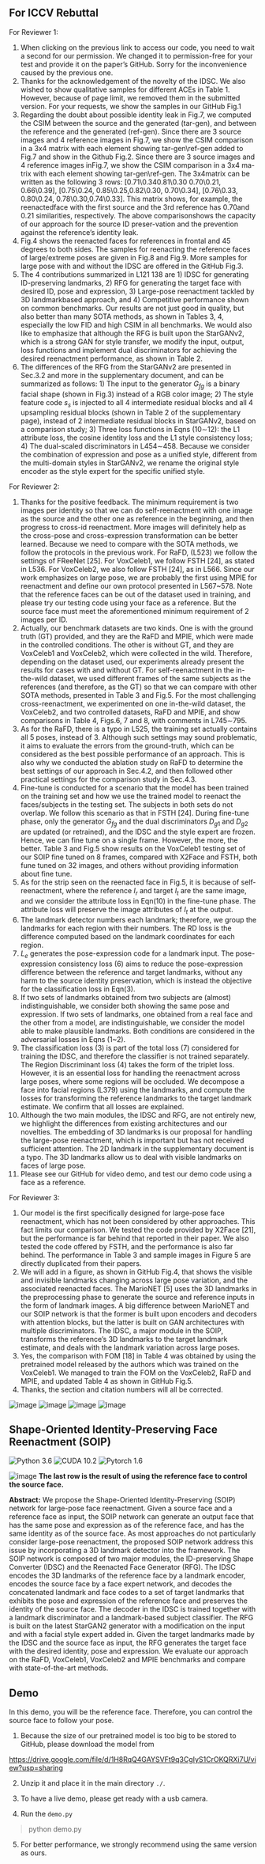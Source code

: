 ## For ICCV Rebuttal
For Reviewer 1:
1. When clicking on the previous link to access our code, you need to wait a second for our permission. We changed it to permission-free for your test and provide it on the paper’s GitHub. Sorry for the inconvenience caused by the previous one.
2. Thanks for the acknowledgement of the novelty of the
IDSC. We also wished to show qualitative samples for different ACEs in Table 1. However, because of page limit, we
removed them in the submitted version. For your requests, we show the samples in our GitHub Fig.1
3. Regarding the doubt about possible identity leak in Fig.7, we computed the CSIM between the source and the      generated (tar-gen), and between the reference and the generated (ref-gen). Since there are 3 source images and 4 reference images in Fig.7, we show the CSIM comparison in a 3x4 matrix with each element showing tar-gen\ref-gen added to Fig.7 and show in the Github Fig.2. Since there are 3 source images and 4 reference images inFig.7, we show the CSIM comparison in a 3x4 ma-trix with each element showing tar-gen\ref-gen. The 3x4matrix can be written as the following 3 rows: [0.71\0.340.81\0.30 0.70\0.21, 0.66\0.39], [0.75\0.24, 0.85\0.25,0.82\0.30, 0.70\0.34], [0.76\0.33, 0.80\0.24, 0.78\0.30,0.74\0.33]. This matrix shows, for example, the reenactedface with the first source and the 3rd reference has 0.70and 0.21 similarities, respectively. The above comparisonshows the capacity of our approach for the source ID preser-vation and the prevention against the reference’s identity leak.
4. Fig.4 shows the reenacted faces for references in
frontal and 45 degrees to both sides. The samples for reenacting the reference faces of large/extreme poses are given
in Fig.8 and Fig.9. More samples for large pose with and without the IDSC are offered in the GitHub Fig.3.
5. The 4 contributions summarized in L121 138 are 1) IDSC for generating ID-preserving landmarks, 2) RFG for generating the target face with desired ID, pose and expression, 3) Large-pose reenactment tackled by 3D landmarkbased approach, and 4) Competitive performance shown on common benchmarks. Our results are not just good in quality, but also better than many SOTA methods, as shown in Tables 3, 4, especially the low FID and high CSIM in all benchmarks. We would also like to emphasize that although the RFG is built upon the StarGANv2, which is a strong GAN for style transfer, we modify the input, output, loss functions and implement dual discriminators for achieving the desired reenactment performance, as shown in Table 2.
6. The differences of the RFG from the StarGANv2 are presented in Sec.3.2 and more in the supplementary document, and can be summarized as follows: 1) The input to the generator $G_{fg}$ is a binary facial shape (shown in Fig.3) instead of a RGB color image; 2) The style feature code $s_s$ is injected to all 4 intermediate residual blocks and all 4 upsampling residual blocks (shown in Table 2 of the supplementary page), instead of 2 intermediate residual blocks in StarGANv2, based on a comparison study; 3) Three loss functions in Eqns (10$\sim$12): the L1 attribute loss, the cosine identity loss and the L1 style consistency loss; 4) The dual-scaled discriminators in L454$\sim$458. Because we consider the combination of expression and pose as a unified style, different from the multi-domain styles in StarGANv2, we rename the original style encoder as the style expert for the specific unified style.

For Reviewer 2:
1. Thanks for the positive feedback. The minimum requirement is two images per identity so that we can do self-reenactment with one image as the source and the other one as reference in the beginning, and then progress to cross-id reenactment. More images will definitely help as the cross-pose and cross-expression transformation can be better learned. Because we need to compare with the SOTA methods, we follow the protocols in the previous work. For RaFD, (L523) we follow the settings of FReeNet [25]. For VoxCeleb1, we follow FSTH [24], as stated in L536. For VoxCeleb2, we also follow FSTH [24], as in L566. Since our work emphasizes on large pose, we are probably the first using MPIE for reenactment and define our own protocol presented in L567~578. Note that the reference faces can be out of the dataset used in training, and please try our testing code using your face as a reference. But the source face must meet the aforementioned minimum requirement of 2 images per ID.
2. Actually, our benchmark datasets are two kinds. One is with the ground truth (GT) provided, and they are the RaFD and MPIE, which were made in the controlled conditions. The other is without GT, and they are VoxCeleb1 and VoxCeleb2, which were collected in the wild. Therefore, depending on the dataset used, our experiments already present the results for cases with and without GT. For self-reenactment in the in-the-wild dataset, we used different frames of the same subjects as the references (and therefore, as the GT) so that we can compare with other SOTA methods, presented in Table 3 and Fig.5. For the most challenging cross-reenactment, we experimented on one in-the-wild dataset, the VoxCeleb2, and two controlled datasets, RaFD and MPIE, and show comparisons in Table 4, Figs.6, 7 and 8, with comments in L745$\sim$795. 
3. As for the RaFD, there is a typo in L525, the training set actually contains all 5 poses, instead of 3. Although such settings may sound problematic, it aims to evaluate the errors from the ground-truth, which can be considered as the best possible performance of an approach. This is also why we conducted the ablation study on RaFD to determine the best settings of our approach in Sec.4.2, and then followed other practical settings for the comparison study in Sec.4.3. 
4. Fine-tune is conducted for a scenario that the model has been trained on the training set and how we use the trained model to reenact the faces/subjects in the testing set. The subjects in both sets do not overlap. We follow this scenario as that in FSTH [24]. During fine-tune phase, only the generator $G_{fg}$ and the dual discriminators $D_{g1}$ and $D_{g2}$ are updated (or retrained), and the IDSC and the style expert are frozen. Hence, we can fine tune on a single frame. However, the more, the better. Table 3 and Fig.5 show results on the VoxCeleb1 testing set of our SOIP fine tuned on 8 frames, compared with X2Face and FSTH, both fune tuned on 32 images, and others without providing information about fine tune. 
5. As for the strip seen on the reenacted face in Fig.5, it is because of self-reenactment, where the reference $I_r$ and target $I_t$ are the same image, and we consider the attribute loss in Eqn(10) in the fine-tune phase. The attribute loss will preserve the image attributes of $I_t$ at the output.
6. The landmark detector numbers each landmark; therefore, we group the landmarks for each region with their numbers. The RD loss is the difference computed based on the landmark coordinates for each region. 
7. $L_e$ generates the pose-expression code for a landmark input. The pose-expression consistency loss (6) aims to reduce the pose-expression difference between the reference and target landmarks, without any harm to the source identity preservation, which is instead the objective for the classification loss in Eqn(3). 
8. If two sets of landmarks obtained from two subjects are (almost) indistinguishable, we consider both showing the same pose and expression. If two sets of landmarks, one obtained from a real face and the other from a model, are indistinguishable, we consider the model able to make plausible landmarks. Both conditions are considered in the adversarial losses in Eqns (1~2).
9. The classification loss (3) is part of the total loss (7) considered for training the IDSC, and therefore the classifier is not trained separately. The Region Discriminant loss (4) takes the form of the triplet loss. However, it is an essential loss for handling the reenactment across large poses, where some regions will be occluded. We decompose a face into facial regions (L379) using the landmarks, and compute the losses for transforming the reference landmarks to the target landmark estimate. We confirm that all losses are explained.
10. Although the two main modules, the IDSC and RFG, are not entirely new, we highlight the differences from existing architectures and our novelties. The embedding of 3D landmarks is our proposal for handling the large-pose reenactment, which is important but has not received sufficient attention. The 2D landmark in the supplementary document is a typo. The 3D landmarks allow us to deal with visible landmarks on faces of large pose. 
11. Please see our GitHub for video demo, and test our demo code using a face as a reference.

For Reviewer 3:
1. Our model is the first specifically designed for large-pose face reenactment, which has not been considered by other approaches. This fact limits our comparison. We tested the code provided by X2Face [21], but the performance is far behind that reported in their paper. We also tested the code offered by FSTH, and the performance is also far behind. The performance in Table 3 and sample images in Figure 5 are directly duplicated from their papers.
2. We will add in a figure, as shown in GitHub Fig.4, that shows the visible and invisible landmarks changing across large pose variation, and the associated reenacted faces. The MarioNET [5] uses the 3D landmarks in the preprocessing phase to generate the source and reference inputs in the form of landmark images. A big difference between MarioNET and our SOIP network is that the former is built upon encoders and decoders with attention blocks, but the latter is built on GAN architectures with multiple discriminators. The IDSC, a major module in the SOIP, transforms the reference’s 3D landmarks to the target landmark estimate, and deals with the landmark variation across large poses. 
3. Yes, the comparison with FOM [18] in Table 4 was obtained by using the pretrained model released by the authors which was trained on the VoxCeleb1. We managed to train the FOM on the VoxCeleb2, RaFD and MPIE, and updated Table 4 as shown in GitHub Fig.5.
4. Thanks, the section and citation numbers will all be corrected.



![image](https://github.com/xxxabcc/SOIP/blob/main/ACE.png)
![image](https://github.com/xxxabcc/SOIP/blob/main/ID.png)
![image](https://github.com/xxxabcc/SOIP/blob/main/IDSC.png)
![image](https://github.com/xxxabcc/SOIP/blob/main/Table.PNG)


## Shape-Oriented Identity-Preserving Face Reenactment (SOIP)
![Python 3.6](https://img.shields.io/badge/python-3.6-green.svg?style=plastic)
![CUDA 10.2](https://img.shields.io/badge/cuda-10.2-green.svg?style=plastic)
![Pytorch 1.6](https://img.shields.io/badge/pytorch-1.60-green.svg?style=plastic)

![image](https://github.com/paper7745/SOIP/blob/main/result.gif)
**The last row is the result of using the reference face to control the source face.**

**Abstract:** We propose the Shape-Oriented Identity-Preserving (SOIP) network for large-pose face reenactment. Given a source face and a reference face as input, the SOIP network can generate an output face that has the same pose and expression as of the reference face, and has the same identity as of the source face. As most approaches do not particularly consider large-pose reenactment, the proposed SOIP network address this issue by incorporating a 3D landmark detector into the framework. The SOIP network is composed of two major modules, the ID-preserving Shape Converter (IDSC) and the Reenacted Face Generator (RFG). The IDSC encodes the 3D landmarks of the reference face by a landmark encoder, encodes the source face by a face expert network, and decodes the concatenated landmark and face codes to a set of target landmarks that exhibits the pose and expression of the reference face and preserves the identity of the source face. The decoder in the IDSC is trained together with a landmark discriminator and a landmark-based subject classifier. The RFG is built on the latest StarGAN2 generator with a modification on the input and with a facial style expert added in. Given the target landmarks made by the IDSC and the source face as input, the RFG generates the target face with the desired identity, pose and expression. We evaluate our approach on the RaFD, VoxCeleb1, VoxCeleb2 and MPIE benchmarks and compare with state-of-the-art methods.

## Demo
In this demo, you will be the reference face. Therefore, you can control the source face to follow your pose.

1. Because the size of our pretrained model is too big to be stored to GitHub, please download the model from

https://drive.google.com/file/d/1H8RqQ4GAYSVFt9q3CgIyS1CrOKQRXi7U/view?usp=sharing

2. Unzip it and place it in the main directory ``./``.

3. To have a live demo, please get ready with a usb camera.

4. Run the ``demo.py``

> python demo.py

5. For better performance, we strongly recommend using the same version as ours.


